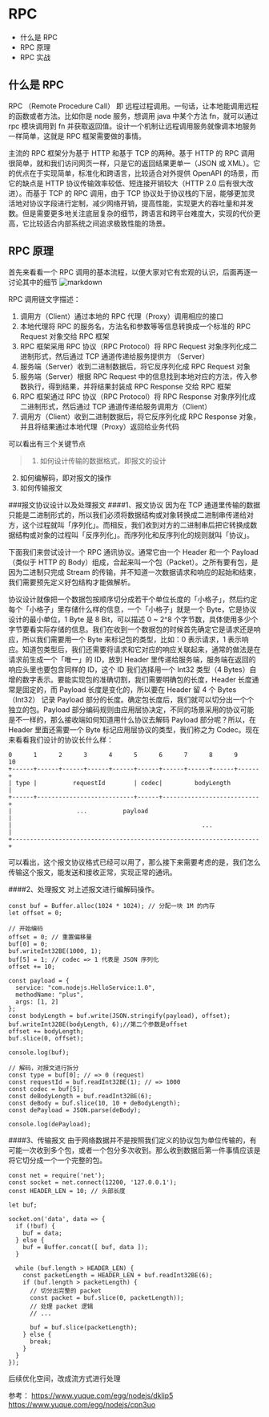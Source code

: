 # RPC

- 什么是 RPC
- RPC 原理
- RPC 实战

## 什么是 RPC

RPC （Remote Procedure Call） 即 远程过程调用。一句话，让本地能调用远程的函数或者方法。比如你是 node 服务，想调用 java 中某个方法 fn，就可以通过 rpc 模块调用到 fn 并获取返回值。设计一个机制让远程调用服务就像调本地服务一样简单，这就是 RPC 框架需要做的事情。

主流的 RPC 框架分为基于 HTTP 和基于 TCP 的两种。基于 HTTP 的 RPC 调用很简单，就和我们访问网页一样，只是它的返回结果更单一（JSON 或 XML）。它的优点在于实现简单，标准化和跨语言，比较适合对外提供 OpenAPI 的场景，而它的缺点是 HTTP 协议传输效率较低、短连接开销较大（HTTP 2.0 后有很大改进）。而基于 TCP 的 RPC 调用，由于 TCP 协议处于协议栈的下层，能够更加灵活地对协议字段进行定制，减少网络开销，提高性能，实现更大的吞吐量和并发数。但是需要更多地关注底层复杂的细节，跨语言和跨平台难度大，实现的代价更高，它比较适合内部系统之间追求极致性能的场景。

## RPC 原理

首先来看看一个 RPC 调用的基本流程，以便大家对它有宏观的认识，后面再逐一讨论其中的细节
![markdown](https://cdn.yuque.com/yuque/0/2018/png/88025/1528342678252-8cdab943-2583-4b5c-9f7e-559d05bcff61.png "markdown")

RPC 调用链文字描述：

1. 调用方（Client）通过本地的 RPC 代理（Proxy）调用相应的接口
2. 本地代理将 RPC 的服务名，方法名和参数等等信息转换成一个标准的 RPC Request 对象交给 RPC 框架
3. RPC 框架采用 RPC 协议（RPC Protocol）将 RPC Request 对象序列化成二进制形式，然后通过 TCP 通道传递给服务提供方 （Server）
4. 服务端（Server）收到二进制数据后，将它反序列化成 RPC Request 对象
5. 服务端（Server）根据 RPC Request 中的信息找到本地对应的方法，传入参数执行，得到结果，并将结果封装成 RPC Response 交给 RPC 框架
6. RPC 框架通过 RPC 协议（RPC Protocol）将 RPC Response 对象序列化成二进制形式，然后通过 TCP 通道传递给服务调用方（Client）
7. 调用方（Client）收到二进制数据后，将它反序列化成 RPC Response 对象，并且将结果通过本地代理（Proxy）返回给业务代码

可以看出有三个关键节点

> 1.  如何设计传输的数据格式，即报文的设计

2. 如何编解码，即对报文的操作
3. 如何传输报文

###报文协议设计以及处理报文
####1、报文协议
因为在 TCP 通道里传输的数据只能是二进制形式的，所以我们必须将数据结构或对象转换成二进制串传递给对方，这个过程就叫「序列化」。而相反，我们收到对方的二进制串后把它转换成数据结构或对象的过程叫「反序列化」。而序列化和反序列化的规则就叫「协议」。

下面我们来尝试设计一个 RPC 通讯协议。通常它由一个 Header 和一个 Payload（类似于 HTTP 的 Body）组成，合起来叫一个包（Packet）。之所有要有包，是因为二进制只完成 Stream 的传输，并不知道一次数据请求和响应的起始和结束，我们需要预先定义好包结构才能做解析。

协议设计就像把一个数据包按顺序切分成若干个单位长度的「小格子」，然后约定每个「小格子」里存储什么样的信息，一个「小格子」就是一个 Byte，它是协议设计的最小单位，1 Byte 是 8 Bit，可以描述 0 ~ 2^8 个字节数，具体使用多少个字节要看实际存储的信息。我们在收到一个数据包的时候首先确定它是请求还是响应，所以我们需要用一个 Byte 来标记包的类型，比如：0 表示请求，1 表示响应。知道包类型后，我们还需要将请求和它对应的响应关联起来，通常的做法是在请求前生成一个「唯一」的 ID，放到 Header 里传递给服务端，服务端在返回的响应头里也要包含同样的 ID，这个 ID 我们选择用一个 Int32 类型（4 Bytes）自增的数字表示。要能实现包的准确切割，我们需要明确包的长度，Header 长度通常是固定的，而 Payload 长度是变化的，所以要在 Header 留 4 个 Bytes（Int32） 记录 Payload 部分的长度。确定包长度后，我们就可以切分出一个个独立的包。Payload 部分编码规则由应用层协决定，不同的场景采用的协议可能是不一样的，那么接收端如何知道用什么协议去解码 Payload 部分呢？所以，在 Header 里面还需要一个 Byte 标记应用层协议的类型，我们称之为 Codec。现在来看看我们设计的协议长什么样：

```code
0      1      2      3      4      5      6      7      8      9     10
+------+------+------+------+------+------+------+------+------+------+
| type |          requestId        | codec|         bodyLength        |
+------+---------------------------+------+---------------------------+
|                  ...          payload                               |
|                                                     ...             |
+---------------------------------------------------------------------+
```

可以看出，这个报文协议格式已经可以用了，那么接下来需要考虑的是，我们怎么传输这个报文，能发送和接收正常，实现正常的通讯。

####2、处理报文
对上述报文进行编解码操作。

```code
const buf = Buffer.alloc(1024 * 1024); // 分配一块 1M 的内存
let offset = 0;

// 开始编码
offset = 0; // 重置偏移量
buf[0] = 0;
buf.writeInt32BE(1000, 1);
buf[5] = 1; // codec => 1 代表是 JSON 序列化
offset += 10;

const payload = {
  service: "com.nodejs.HelloService:1.0",
  methodName: "plus",
  args: [1, 2]
};
const bodyLength = buf.write(JSON.stringify(payload), offset);
buf.writeInt32BE(bodyLength, 6);//第二个参数是offset
offset += bodyLength;
buf.slice(0, offset);

console.log(buf);

// 解码，对报文进行拆分
const type = buf[0]; // => 0 (request)
const requestId = buf.readInt32BE(1); // => 1000
const codec = buf[5];
const deBodyLength = buf.readInt32BE(6);
const deBody = buf.slice(10, 10 + deBodyLength);
const dePayload = JSON.parse(deBody);

console.log(dePayload);

```

####3、传输报文
由于网络数据并不是按照我们定义的协议包为单位传输的，有可能一次收到多个包，或者一个包分多次收到。那么收到数据后第一件事情应该是将它切分成一个一个完整的包。

```code
const net = require('net');
const socket = net.connect(12200, '127.0.0.1');
const HEADER_LEN = 10; // 头部长度

let buf;

socket.on('data', data => {
  if (!buf) {
    buf = data;
  } else {
    buf = Buffer.concat([ buf, data ]);
  }

  while (buf.length > HEADER_LEN) {
    const packetLength = HEADER_LEN + buf.readInt32BE(6);
    if (buf.length > packetLength) {
      // 切分出完整的 packet
      const packet = buf.slice(0, packetLength));
      // 处理 packet 逻辑
      // ...

      buf = buf.slice(packetLength);
    } else {
      break;
    }
  }
});
```

后续优化空间，改成流方式进行处理

参考：
https://www.yuque.com/egg/nodejs/dklip5
https://www.yuque.com/egg/nodejs/cpn3uo

